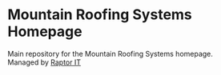 # Mountain Roofing Systems Homepage

Main repository for the Mountain Roofing Systems homepage.  
Managed by [Raptor IT](https://raptoritconsultants.com)
